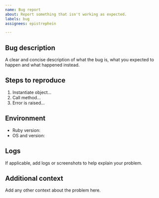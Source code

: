 ```yaml
---
name: Bug report
about: Report something that isn't working as expected.
labels: bug
assignees: epistrephein

---
```


## Bug description
A clear and concise description of what the bug is, what you expected to happen and what happened instead.

## Steps to reproduce
1. Instantiate object...
2. Call method...
3. Error is raised...

## Environment
- Ruby version:
- OS and version:

## Logs
If applicable, add logs or screenshots to help explain your problem.

## Additional context
Add any other context about the problem here.
